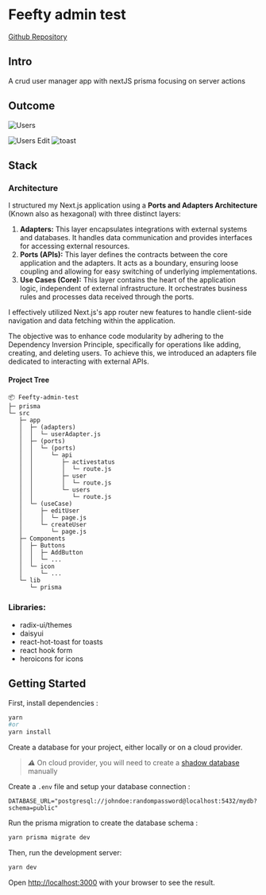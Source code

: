 # Feefty admin test

[Github Repository](https://github.com/Feefty/feefty-admin-test)

## Intro

A crud user manager app with nextJS prisma focusing on server actions

## Outcome




![Users](docs/outcome/list.PNG)

![Users Edit](docs/outcome/edit.png)
![toast](docs/outcome/toast.png)

## Stack

### Architecture

I structured my Next.js application using a **Ports and Adapters Architecture** (Known also as hexagonal) with three distinct layers:

  1. **Adapters:** This layer encapsulates integrations with external systems and databases. It handles data communication and provides interfaces for accessing external resources.
  2. **Ports (APIs):** This layer defines the contracts between the core application and the adapters. It acts as a boundary, ensuring loose coupling and allowing for easy switching of underlying implementations.
  3. **Use Cases (Core):** This layer contains the heart of the application logic, independent of external infrastructure. It orchestrates business rules and processes data received through the ports.

I effectively utilized Next.js's app router new features to handle client-side navigation and data fetching within the application.

The objective was to enhance code modularity by adhering to the Dependency Inversion Principle, specifically for operations like adding, creating, and deleting users. To achieve this, we introduced an adapters file dedicated to interacting with external APIs.  


#### Project Tree 
```
📦 Feefty-admin-test
├─ prisma
└─ src
   ├─ app
   │  ├─ (adapters)
   │  │  └─ userAdapter.js
   │  ├─ (ports)
   │  │  └─ (ports)
   │  │     └─ api
   │  │        ├─ activestatus
   │  │        │  └─ route.js
   │  │        ├─ user
   │  │        │  └─ route.js
   │  │        └─ users
   │  │           └─ route.js
   │  └─ (useCase)
   │     ├─ editUser
   │     │  └─ page.js
   │     └─ createUser
   │        └─ page.js
   ├─ Components
   │  ├─ Buttons
   │  │  ├─ AddButton
   │  │  └─ ...
   │  └─ icon
   │     └─ ...
   └─ lib
      └─ prisma
```


### Libraries:

  - radix-ui/themes
  - daisyui
  - react-hot-toast for toasts
  - react hook form
  - heroicons for icons

## Getting Started

First, install dependencies :

```bash
yarn
#or
yarn install
```

Create a database for your project, either locally or on a cloud provider.

> **_⚠️_** On cloud provider, you will need to create a [shadow database](https://www.prisma.io/docs/concepts/components/prisma-migrate/shadow-database) manually

Create a `.env` file and setup your database connection :

```env
DATABASE_URL="postgresql://johndoe:randompassword@localhost:5432/mydb?schema=public"
```

Run the prisma migration to create the database schema :

```bash
yarn prisma migrate dev
```

Then, run the development server:

```bash
yarn dev
```

Open [http://localhost:3000](http://localhost:3000) with your browser to see the result.
